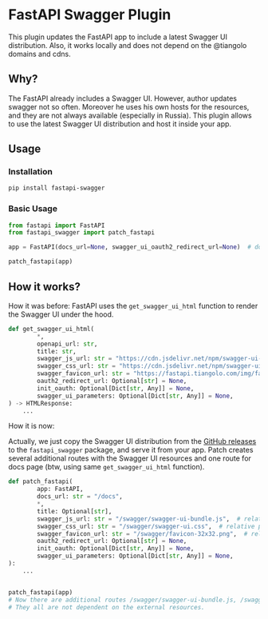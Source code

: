 # FastAPI Swagger Plugin

This plugin updates the FastAPI app to include a latest Swagger UI distribution. Also, it works locally and does not
depend on the @tiangolo domains and cdns.

## Why?

The FastAPI already includes a Swagger UI. However, author updates swagger not so often. Moreover he uses his own
hosts for the resources, and they are not always available (especially in Russia). This plugin allows to use the latest
Swagger UI distribution and host it inside your app.

## Usage

### Installation

```bash
pip install fastapi-swagger
```

### Basic Usage

```python
from fastapi import FastAPI
from fastapi_swagger import patch_fastapi

app = FastAPI(docs_url=None, swagger_ui_oauth2_redirect_url=None)  # docs url will be at /docs

patch_fastapi(app)
```

## How it works?

How it was before:
FastAPI uses the `get_swagger_ui_html` function to render the Swagger UI under the hood.

```python
def get_swagger_ui_html(
        *,
        openapi_url: str,
        title: str,
        swagger_js_url: str = "https://cdn.jsdelivr.net/npm/swagger-ui-dist@5/swagger-ui-bundle.js",
        swagger_css_url: str = "https://cdn.jsdelivr.net/npm/swagger-ui-dist@5/swagger-ui.css",
        swagger_favicon_url: str = "https://fastapi.tiangolo.com/img/favicon.png",
        oauth2_redirect_url: Optional[str] = None,
        init_oauth: Optional[Dict[str, Any]] = None,
        swagger_ui_parameters: Optional[Dict[str, Any]] = None,
) -> HTMLResponse:
    ...
```

How it is now:

Actually, we just copy the Swagger UI distribution from
the [GitHub releases](https://github.com/swagger-api/swagger-ui/releases) to the `fastapi_swagger` package, and serve it
from your app.
Patch creates several additional routes with the Swagger UI resources and one route for docs page (btw, using same
`get_swagger_ui_html` function).

```python
def patch_fastapi(
        app: FastAPI,
        docs_url: str = "/docs",
        *,
        title: Optional[str],
        swagger_js_url: str = "/swagger/swagger-ui-bundle.js",  # relative path from app root
        swagger_css_url: str = "/swagger/swagger-ui.css",  # relative path from app root
        swagger_favicon_url: str = "/swagger/favicon-32x32.png",  # relative path from app root
        oauth2_redirect_url: Optional[str] = None,
        init_oauth: Optional[Dict[str, Any]] = None,
        swagger_ui_parameters: Optional[Dict[str, Any]] = None,
):
    ...


patch_fastapi(app)
# Now there are additional routes /swagger/swagger-ui-bundle.js, /swagger/swagger-ui.css, /swagger/favicon-32x32.png and /docs
# They all are not dependent on the external resources.
```
